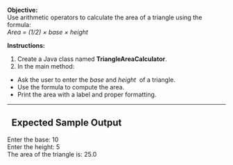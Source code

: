 **Objective:**  
Use arithmetic operators to calculate the area of a triangle using the formula:  
_Area = (1/2) ​× base × height_  
  
  
**Instructions:**  
1. Create a Java class named **TriangleAreaCalculator**.  
2. In the main method:

- Ask the user to enter the _base_ and _height_  of a triangle.
- Use the formula to compute the area.
- Print the area with a label and proper formatting.

---------------------------------------------  
  **Expected Sample Output**    
---------------------------------------------  
Enter the base: 10  
Enter the height: 5  
The area of the triangle is: 25.0